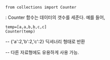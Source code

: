 ```from collections import Counter``` 

: Counter 함수는 데이터의 갯수를 세준다. 
예를 들어, 

```
temp=[a,a,b,b,c,c] 
Counter(temp) 
```

-- {'a':2,'b':2,'c':2} 딕셔너리 형태로 반환 

-- 다른 자료형에도 유용하게 사용 가능. 
